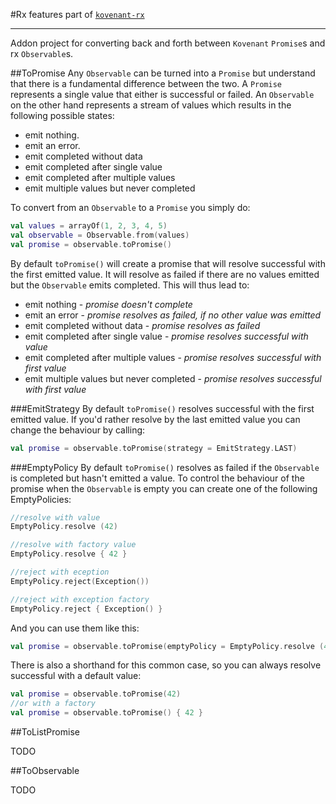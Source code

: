 #Rx features
part of [`kovenant-rx`](../index.md#artifacts)

---
Addon project for converting back and forth between `Kovenant` `Promise`s and rx `Observable`s.  


##ToPromise
Any `Observable` can be turned into a `Promise` but understand that there is a fundamental difference between the two.
A `Promise` represents a single value that either is successful or failed. An `Observable` on the other hand represents 
a stream of values which results in the following possible states:

* emit nothing.
* emit an error.
* emit completed without data
* emit completed after single value
* emit completed after multiple values
* emit multiple values but never completed

To convert from an `Observable` to a `Promise` you simply do:

```kt
val values = arrayOf(1, 2, 3, 4, 5)
val observable = Observable.from(values)
val promise = observable.toPromise()
```

By default `toPromise()` will create a promise that will resolve successful with the first emitted value. It will
resolve as failed if there are no values emitted but the `Observable` emits completed. This will thus lead to:

* emit nothing - _promise doesn't complete_
* emit an error - _promise resolves as failed, if no other value was emitted_
* emit completed without data - _promise resolves as failed_
* emit completed after single value - _promise resolves successful with value_
* emit completed after multiple values - _promise resolves successful with first value_
* emit multiple values but never completed - _promise resolves successful with first value_

###EmitStrategy
By default `toPromise()` resolves successful with the first emitted value. If you'd rather resolve by the last emitted
value you can change the behaviour by calling:

```kt
val promise = observable.toPromise(strategy = EmitStrategy.LAST)
```

###EmptyPolicy
By default `toPromise()` resolves as failed if the `Observable` is completed but hasn't emitted a value. To control
the behaviour of the promise when the `Observable` is empty you can create one of the following EmptyPolicies:

```kt
//resolve with value
EmptyPolicy.resolve (42)

//resolve with factory value
EmptyPolicy.resolve { 42 }

//reject with eception
EmptyPolicy.reject(Exception())

//reject with exception factory
EmptyPolicy.reject { Exception() }

```

And you can use them like this:

```kt
val promise = observable.toPromise(emptyPolicy = EmptyPolicy.resolve (42))
```

There is also a shorthand for this common case, so you can always resolve successful with a default value:

```kt
val promise = observable.toPromise(42)
//or with a factory
val promise = observable.toPromise() { 42 }
```

##ToListPromise

TODO

##ToObservable

TODO